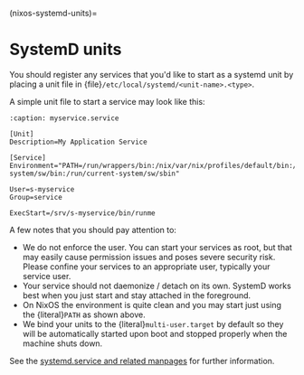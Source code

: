 (nixos-systemd-units)=

# SystemD units

You should register any services that you'd like to start as a systemd unit
by placing a unit file in {file}`/etc/local/systemd/<unit-name>.<type>`.

A simple unit file to start a service may look like this:

```{code-block} ini
:caption: myservice.service

[Unit]
Description=My Application Service

[Service]
Environment="PATH=/run/wrappers/bin:/nix/var/nix/profiles/default/bin:/nix/var/nix/profiles/default/sbin:/run/current-system/sw/bin:/run/current-system/sw/sbin"

User=s-myservice
Group=service

ExecStart=/srv/s-myservice/bin/runme
```

A few notes that you should pay attention to:

- We do not enforce the user. You can start your services as root, but that
  may easily cause permission issues and poses severe security risk. Please
  confine your services to an appropriate user, typically your service user.
- Your service should not daemonize / detach on its own. SystemD works best
  when you just start and stay attached in the foreground.
- On NixOS the environment is quite clean and you may start just using the
  {literal}`PATH` as shown above.
- We bind your units to the {literal}`multi-user.target` by default so they
  will be automatically started upon boot and stopped properly when the
  machine shuts down.

See the [systemd.service and related manpages](https://www.freedesktop.org/software/systemd/man/systemd.service.html) for further information.
